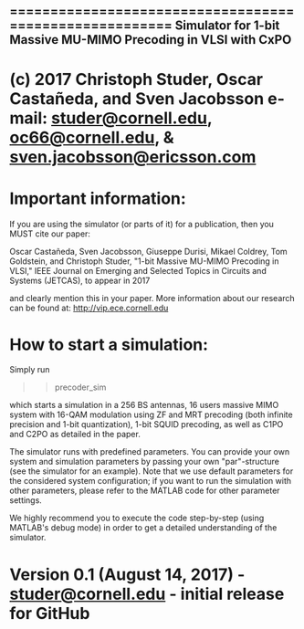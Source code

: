=======================================================
Simulator for 1-bit Massive MU-MIMO Precoding in VLSI with CxPO
-------------------------------------------------------
(c) 2017 Christoph Studer, Oscar Castañeda, and Sven Jacobsson
e-mail: studer@cornell.edu, oc66@cornell.edu, & sven.jacobsson@ericsson.com
=======================================================

# Important information:

If you are using the simulator (or parts of it) for a publication, then you MUST cite our paper:

Oscar Castañeda, Sven Jacobsson, Giuseppe Durisi, Mikael Coldrey, Tom Goldstein, and Christoph Studer, "1-bit Massive MU-MIMO Precoding in VLSI," IEEE Journal on Emerging and Selected Topics in Circuits and Systems (JETCAS), to appear in 2017

and clearly mention this in your paper. More information about our research can be found at: http://vip.ece.cornell.edu

# How to start a simulation:

Simply run  

>> precoder_sim

which starts a simulation in a 256 BS antennas, 16 users massive MIMO system with 16-QAM modulation using ZF and MRT precoding (both infinite precision and 1-bit quantization), 1-bit SQUID precoding, as well as C1PO and C2PO as detailed in the paper. 


The simulator runs with predefined parameters. You can provide your own system and simulation parameters by passing your own "par"-structure (see the simulator for an example). Note that we use default parameters for the considered system configuration; if you want to run the simulation with other parameters, please refer to the MATLAB code for other parameter settings. 

We highly recommend you to execute the code step-by-step (using MATLAB's debug mode) in order to get a detailed understanding of the simulator. 

# Version 0.1 (August 14, 2017) - studer@cornell.edu - initial release for GitHub